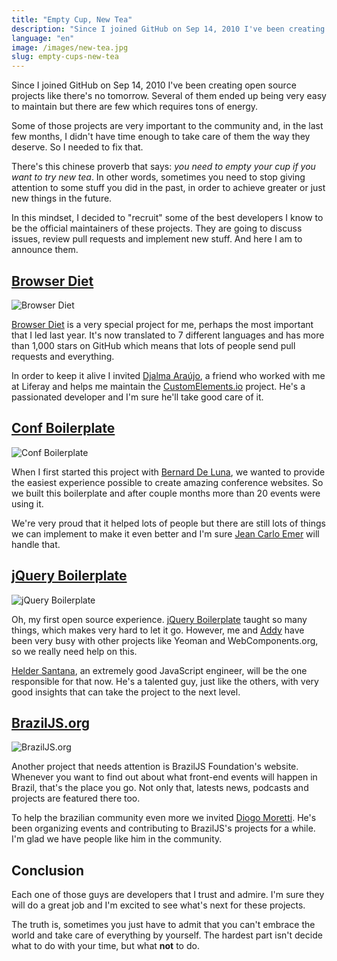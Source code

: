 ```yaml
---
title: "Empty Cup, New Tea"
description: "Since I joined GitHub on Sep 14, 2010 I've been creating open source projects like there's no tomorrow. Several of them ended up being very easy to maintain but there are few which requires tons of energy. Some of those projects are very important to the community and, in the last few months, I didn't have time enough to take care of them the way they deserve. So I needed to fix that."
language: "en"
image: /images/new-tea.jpg
slug: empty-cups-new-tea
---
```


Since I joined GitHub on Sep 14, 2010 I've been creating open source projects
like there's no tomorrow. Several of them ended up being very easy to maintain
but there are few which requires tons of energy.

Some of those projects are very important to the community and, in the last few
months, I didn't have time enough to take care of them the way they deserve. So I
needed to fix that.

<!-- more -->

There's this chinese proverb that says: *you need to empty your cup if you want
to try new tea*. In other words, sometimes you need to stop giving attention to
some stuff you did in the past, in order to achieve greater or just new things
in the future.

In this mindset, I decided to "recruit" some of the best developers I know to be
the official maintainers of these projects. They are going to discuss issues,
review pull requests and implement new stuff. And here I am to announce them.

## [Browser Diet](http://browserdiet.com)

![Browser Diet](/img/posts/browser-diet.jpg)

[Browser Diet](http://browserdiet.com) is a very special project for me, perhaps
the most important that I led last year. It's now translated to 7 different
languages and has more than 1,000 stars on GitHub which means that lots of
people send pull requests and everything.

In order to keep it alive I invited [Djalma
Araújo](https://github.com/djalmaaraujo), a friend who worked with me at Liferay
and helps me maintain the [CustomElements.io](http://customelements.io) project.
He's a passionated developer and I'm sure he'll take good care of it.

## [Conf Boilerplate](http://braziljs.github.io/conf-boilerplate)

![Conf Boilerplate](/img/posts/confb.jpg)

When I first started this project with [Bernard De
Luna](https://github.com/bernarddeluna/), we wanted to provide the easiest
experience possible to create amazing conference websites. So we built this
boilerplate and after couple months more than 20 events were using it.

We're very proud that it helped lots of people but there are still lots of
things we can implement to make it even better and I'm sure [Jean Carlo
Emer](https://github.com/jcemer) will handle that.

## [jQuery Boilerplate](http://jqueryboilerplate.com)

![jQuery Boilerplate](/img/posts/jqbp.jpg)

Oh, my first open source experience. [jQuery
Boilerplate](http://jqueryboilerplate.com) taught so many things, which makes
very hard to let it go. However, me and [Addy](https://github.com/addyosmani/)
have been very busy with other projects like Yeoman and WebComponents.org, so we
really need help on this.

[Helder Santana](https://github.com/heldr), an extremely good JavaScript
engineer, will be the one responsible for that now. He's a talented guy, just
like the others, with very good insights that can take the project to the next
level.

## [BrazilJS.org](http://braziljs.org)

![BrazilJS.org](/img/posts/braziljsorg.jpg)

Another project that needs attention is BrazilJS Foundation's website. Whenever
you want to find out about what front-end events will happen in Brazil, that's
the place you go. Not only that, latests news, podcasts and projects are
featured there too.

To help the brazilian community even more we invited [Diogo
Moretti](https://github.com/diogomoretti). He's been organizing events and
contributing to BrazilJS's projects for a while. I'm glad we have people
like him in the community.

## Conclusion

Each one of those guys are developers that I trust and admire. I'm sure they
will do a great job and I'm excited to see what's next for these projects.

The truth is, sometimes you just have to admit that you can't embrace the world
and take care of everything by yourself. The hardest part isn't decide what to
do with your time, but what **not** to do.
